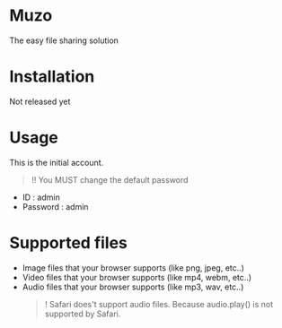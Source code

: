 # Muzo

The easy file sharing solution

# Installation

Not released yet

# Usage

This is the initial account.

> !! You MUST change the default password

- ID : admin
- Password : admin

# Supported files

- Image files that your browser supports (like png, jpeg, etc..)
- Video files that your browser supports (like mp4, webm, etc..)
- Audio files that your browser supports (like mp3, wav, etc..)
  > ! Safari does't support audio files.
  > Because audio.play() is not supported by Safari.
